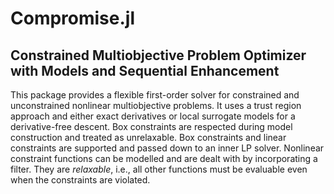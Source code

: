 # Compromise.jl
## **Co**nstrained **M**ultiobjective **Pr**oblem **O**ptimizer with **M**odels and **S**equential **E**nhancement

This package provides a flexible first-order solver for constrained and unconstrained nonlinear multiobjective problems.
It uses a trust region approach and either exact derivatives or local surrogate models for a derivative-free descent.
Box constraints are respected during model construction and treated as unrelaxable.
Box constraints and linear constraints are supported and passed down to an inner LP solver.
Nonlinear constraint functions can be modelled and are dealt with by incorporating a filter. 
They are *relaxable*, i.e., all other functions must be evaluable even when the constraints are violated.
